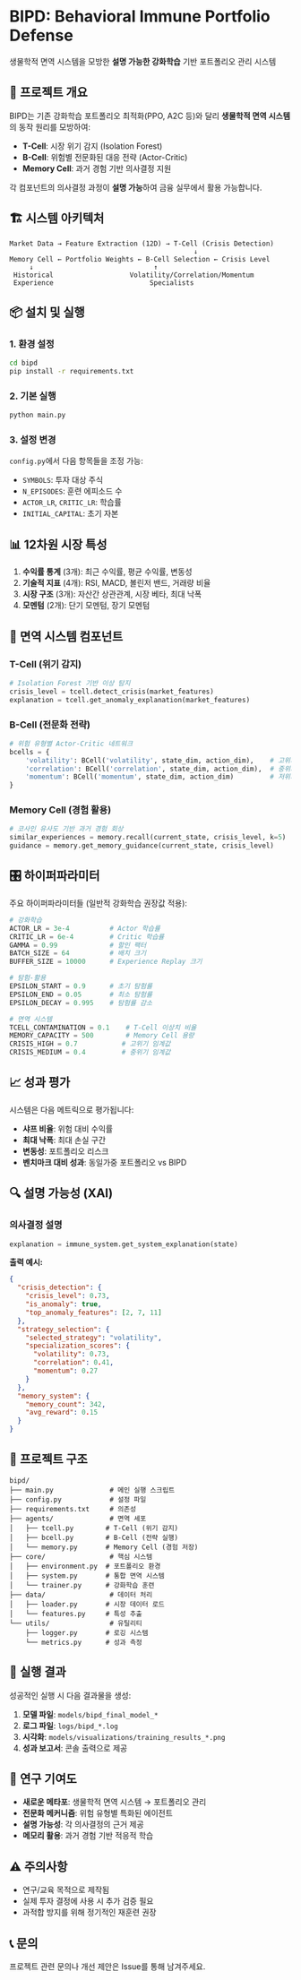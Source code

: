 # BIPD: Behavioral Immune Portfolio Defense

생물학적 면역 시스템을 모방한 **설명 가능한 강화학습** 기반 포트폴리오 관리 시스템

## 🎯 프로젝트 개요

BIPD는 기존 강화학습 포트폴리오 최적화(PPO, A2C 등)와 달리 **생물학적 면역 시스템**의 동작 원리를 모방하여:
- **T-Cell**: 시장 위기 감지 (Isolation Forest)
- **B-Cell**: 위험별 전문화된 대응 전략 (Actor-Critic)  
- **Memory Cell**: 과거 경험 기반 의사결정 지원

각 컴포넌트의 의사결정 과정이 **설명 가능**하여 금융 실무에서 활용 가능합니다.

## 🏗️ 시스템 아키텍처

```
Market Data → Feature Extraction (12D) → T-Cell (Crisis Detection)
                                              ↓
Memory Cell ← Portfolio Weights ← B-Cell Selection ← Crisis Level
     ↓                              ↑
 Historical                   Volatility/Correlation/Momentum
 Experience                        Specialists
```

## 📦 설치 및 실행

### 1. 환경 설정
```bash
cd bipd
pip install -r requirements.txt
```

### 2. 기본 실행
```bash
python main.py
```

### 3. 설정 변경
`config.py`에서 다음 항목들을 조정 가능:
- `SYMBOLS`: 투자 대상 주식
- `N_EPISODES`: 훈련 에피소드 수
- `ACTOR_LR`, `CRITIC_LR`: 학습률
- `INITIAL_CAPITAL`: 초기 자본

## 📊 12차원 시장 특성

1. **수익률 통계** (3개): 최근 수익률, 평균 수익률, 변동성
2. **기술적 지표** (4개): RSI, MACD, 볼린저 밴드, 거래량 비율
3. **시장 구조** (3개): 자산간 상관관계, 시장 베타, 최대 낙폭
4. **모멘텀** (2개): 단기 모멘텀, 장기 모멘텀

## 🧬 면역 시스템 컴포넌트

### T-Cell (위기 감지)
```python
# Isolation Forest 기반 이상 탐지
crisis_level = tcell.detect_crisis(market_features)
explanation = tcell.get_anomaly_explanation(market_features)
```

### B-Cell (전문화 전략)
```python
# 위험 유형별 Actor-Critic 네트워크
bcells = {
    'volatility': BCell('volatility', state_dim, action_dim),    # 고위기 특화
    'correlation': BCell('correlation', state_dim, action_dim),  # 중위기 특화  
    'momentum': BCell('momentum', state_dim, action_dim)         # 저위기 특화
}
```

### Memory Cell (경험 활용)
```python
# 코사인 유사도 기반 과거 경험 회상
similar_experiences = memory.recall(current_state, crisis_level, k=5)
guidance = memory.get_memory_guidance(current_state, crisis_level)
```

## 🎛️ 하이퍼파라미터

주요 하이퍼파라미터들 (일반적 강화학습 권장값 적용):

```python
# 강화학습
ACTOR_LR = 3e-4          # Actor 학습률
CRITIC_LR = 6e-4         # Critic 학습률  
GAMMA = 0.99             # 할인 팩터
BATCH_SIZE = 64          # 배치 크기
BUFFER_SIZE = 10000      # Experience Replay 크기

# 탐험-활용
EPSILON_START = 0.9      # 초기 탐험률
EPSILON_END = 0.05       # 최소 탐험률
EPSILON_DECAY = 0.995    # 탐험률 감소

# 면역 시스템
TCELL_CONTAMINATION = 0.1    # T-Cell 이상치 비율
MEMORY_CAPACITY = 500        # Memory Cell 용량
CRISIS_HIGH = 0.7           # 고위기 임계값
CRISIS_MEDIUM = 0.4         # 중위기 임계값
```

## 📈 성과 평가

시스템은 다음 메트릭으로 평가됩니다:

- **샤프 비율**: 위험 대비 수익률
- **최대 낙폭**: 최대 손실 구간  
- **변동성**: 포트폴리오 리스크
- **벤치마크 대비 성과**: 동일가중 포트폴리오 vs BIPD

## 🔍 설명 가능성 (XAI)

### 의사결정 설명
```python
explanation = immune_system.get_system_explanation(state)
```

**출력 예시:**
```json
{
  "crisis_detection": {
    "crisis_level": 0.73,
    "is_anomaly": true,
    "top_anomaly_features": [2, 7, 11]
  },
  "strategy_selection": {
    "selected_strategy": "volatility",
    "specialization_scores": {
      "volatility": 0.73,
      "correlation": 0.41, 
      "momentum": 0.27
    }
  },
  "memory_system": {
    "memory_count": 342,
    "avg_reward": 0.15
  }
}
```

## 📁 프로젝트 구조

```
bipd/
├── main.py              # 메인 실행 스크립트
├── config.py            # 설정 파일
├── requirements.txt     # 의존성
├── agents/              # 면역 세포
│   ├── tcell.py        # T-Cell (위기 감지)
│   ├── bcell.py        # B-Cell (전략 실행)  
│   └── memory.py       # Memory Cell (경험 저장)
├── core/                # 핵심 시스템
│   ├── environment.py  # 포트폴리오 환경
│   ├── system.py       # 통합 면역 시스템
│   └── trainer.py      # 강화학습 훈련
├── data/                # 데이터 처리
│   ├── loader.py       # 시장 데이터 로드
│   └── features.py     # 특성 추출
└── utils/               # 유틸리티
    ├── logger.py       # 로깅 시스템
    └── metrics.py      # 성과 측정
```

## 🚀 실행 결과

성공적인 실행 시 다음 결과물을 생성:

1. **모델 파일**: `models/bipd_final_model_*`
2. **로그 파일**: `logs/bipd_*.log`  
3. **시각화**: `models/visualizations/training_results_*.png`
4. **성과 보고서**: 콘솔 출력으로 제공

## 🔬 연구 기여도

- **새로운 메타포**: 생물학적 면역 시스템 → 포트폴리오 관리
- **전문화 메커니즘**: 위험 유형별 특화된 에이전트
- **설명 가능성**: 각 의사결정의 근거 제공
- **메모리 활용**: 과거 경험 기반 적응적 학습

## ⚠️ 주의사항

- 연구/교육 목적으로 제작됨
- 실제 투자 결정에 사용 시 추가 검증 필요
- 과적합 방지를 위해 정기적인 재훈련 권장

## 📞 문의

프로젝트 관련 문의나 개선 제안은 Issue를 통해 남겨주세요.